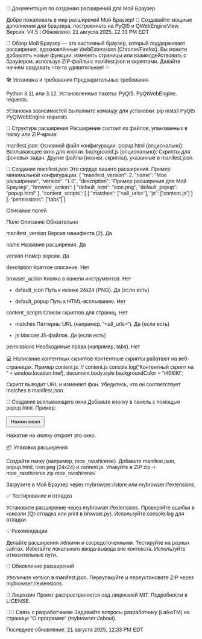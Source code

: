 🌟 Документация по созданию расширений для Мой Браузер

  Добро пожаловать в мир расширений Мой Браузер! 🚀
  Создавайте мощные дополнения для браузера, построенного на PyQt5 и QWebEngineView. Версия: V4.5 | Обновлено: 21 августа 2025, 12:33 PM EDT



📖 Обзор
Мой Браузер — это кастомный браузер, который поддерживает расширения, вдохновлённые WebExtensions (Chrome/Firefox). Вы можете добавлять новые функции, изменять страницы или взаимодействовать с браузером, используя ZIP-файлы с manifest.json и скриптами. Давайте начнём создавать что-то удивительное! ✨

🛠 Установка и требования
Предварительные требования

Python 3.11 или 3.12.
Установленные пакеты: PyQt5, PyQtWebEngine, requests.

Установка зависимостей
Выполните команду для установки:
pip install PyQt5 PyQtWebEngine requests


📂 Структура расширения
Расширение состоит из файлов, упакованных в папку или ZIP-архив:

manifest.json: Основной файл конфигурации.
popup.html (опционально): Всплывающее окно для кнопки.
background.js (опционально): Скрипты для фоновых задач.
Другие файлы (иконки, скрипты), указанные в manifest.json.


🔧 Создание manifest.json
Это сердце вашего расширения. Пример минимальной конфигурации:
{
  "manifest_version": 2,
  "name": "Мое расширение",
  "version": "1.0",
  "description": "Пример расширения для Мой Браузер",
  "browser_action": {
    "default_icon": "icon.png",
    "default_popup": "popup.html"
  },
  "content_scripts": [
    {
      "matches": ["<all_urls>"],
      "js": ["content.js"]
    }
  ],
  "permissions": ["tabs"]
}

Описание полей



Поле
Описание
Обязательно



manifest_version
Версия манифеста (2).
Да


name
Название расширения.
Да


version
Номер версии.
Да


description
Краткое описание.
Нет


browser_action
Кнопка в панели инструментов.
Нет


- default_icon
Путь к иконке 24x24 (PNG).
Да (если есть)


- default_popup
Путь к HTML-всплыванию.
Нет


content_scripts
Список скриптов для страниц.
Нет


- matches
Паттерны URL (например, "<all_urls>").
Да (если есть)


- js
Массив JS-файлов.
Да (если есть)


permissions
Необходимые права (например, tabs).
Нет



💻 Написание контентных скриптов
Контентные скрипты работают на веб-страницах. Пример content.js:
// content.js
console.log("Контентный скрипт на " + window.location.href);
document.body.style.backgroundColor = "#f0f0f0";

Скрипт выводит URL и изменяет фон. Убедитесь, что он соответствует matches в manifest.json.

🎨 Создание всплывающего окна
Добавьте кнопку в панель с помощью popup.html. Пример:
<!-- popup.html -->
<!DOCTYPE html>
<html>
<head>
    <title>Мое всплывающее окно</title>
    <style>
        body { padding: 10px; font-family: Arial, sans-serif; }
        button { padding: 5px 10px; }
    </style>
</head>
<body>
    <button onclick="alert('Привет!')">Нажми меня</button>
</body>
</html>

Нажатие на кнопку откроет это окно.

📦 Упаковка расширения

Создайте папку (например, moe_rasshirenie).
Добавьте manifest.json, popup.html, icon.png (24x24) и content.js.
Упакуйте в ZIP:zip -r moe_rasshirenie.zip moe_rasshirenie/


Загрузите в Мой Браузер через mybrowser://store или mybrowser://extensions.


✅ Тестирование и отладка

Установите расширение через mybrowser://extensions.
Проверяйте ошибки в консоли (Qt-отладка или print в browser.py).
Используйте console.log для отладки.


💡 Рекомендации

Делайте расширения лёгкими и сосредоточенными.
Тестируйте на разных сайтах.
Избегайте локального ввода-вывода вне контекста.
Используйте относительные пути.


🔄 Обновление расширений

Увеличьте version в manifest.json.
Переупакуйте и переустановите ZIP через mybrowser://extensions.


📜 Лицензия
Проект распространяется под лицензией MIT. Подробности в LICENSE.

👨‍💻 Связь с разработчиком
Задавайте вопросы разработчику (LalkaTM) на странице "О программе" (mybrowser://about).

Последнее обновление: 21 августа 2025, 12:33 PM EDT

